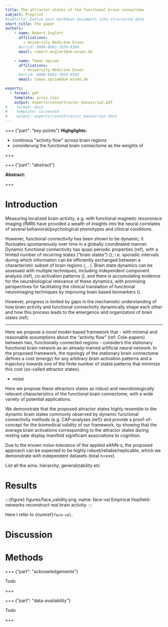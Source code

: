 ```yaml
---
title: The attractor states of the functional brain connectome
subject: Preprint
#subtitle: Evolve your markdown documents into structured data
short_title: The paper
authors:
    - name: Robert Englert
      affiliations:
        - University Medicine Essen
      #orcid: 0000-0002-7859-8394
      email: robert.englert@uk-essen.de

    - name: Tamas Spisak
      affiliations:
        - University Medicine Essen
      #orcid: 0000-0002-7859-8394
      email: tamas.spisak@uk-essen.de

exports:
  - format: pdf
    template: arxiv_nips
    output: exports/connattractor_manuscript.pdf
#  - format: docx
#    template: curvenote
#    output: exports/connattractor_manuscript.docx
---
```

+++ {"part": "key-points"}
**Highglights:**

- continous "activity flow" across brain regions
- considerung the functional brain connectome as the weights of

+++

+++ {"part": "abstract"}

**Abstract:**

+++

# Introduction





Measuring localized brain activity, e.g. with functional magnetic resonsnace imaging (fMRI) have provided a wealth of insights into the neural correlates of several behavioral/psychological phenotypes and clinical conditions.




However, functional connectivity has been shown to be dynamic; it fluctuates spontaneously over time in a globally coordinated manner.
Dynamic functional connectivity has quasi periodic properties (ref), with a limited number of recurring states (“brain states”) ([](https://doi.org/10.1016/j.cub.2019.06.017)); i.e. sporadic intervals during which information can be efficiently exchanged between a characteristic subset of brain regions ([](https://doi.org/10.1016/j.neuroimage.2013.05.079), [](https://doi.org/10.1073/pnas.1216856110), [](https://doi.org/10.1073/pnas.1400181111)).
Brain state dynamics can be assessed with multiple techniques, including independent component analysis (ref), co-activation patterns ([](https://doi.org/10.1073/pnas.1216856110)), and there is accumulating evidence for the neurobiological relevance of these dynamics, with promising perspectives for facilitating the clinical translation of functional neuroimaging techniques by improving brain based biomarkers ([](https://doi.org/10.1038/s41591-020-1142-7)).

However, progress is limited by gaps in the mechanistic understanding of how brain activity and functional connectivity dynamically shape each other and how this process leads to the emergence and organization of brain states (ref).

---

Here we propose a novel model-based framework that - with minimal and reasonable assumptions about the “activity flow” (ref: Cole-papers) between two, functionally connected regions - considers the stationary functional brain network as an already-trained artificial neural network.  In the proposed framework, the topology of the stationary brain connectome defines a cost (energy) for any arbitrary brain activation patterns and a trajectory towards one of the finite number of stable patterns that minimize this cost (so-called attractor states).

- noise

Here we propose these attractors states as robust and neurobiologically relevant characteristics of the functional brain connectome, with a wide variety of potential applications.

We demonstrate that the proposed attractor states highly resemble to the dynamic brain states commonly observed by dynamic functional connectivity methods (e.g. CAP-analyses (ref)) and provide a proof-of-concept for the biomedical validity of our framework, by showing that the average brain activations corresponding to the attractor states during resting sate display manifold significant associations to cognition.

Due to the known noise-tolerance of the applied eANN-s, the proposed approach can be expected to be highly robust/reliable/replicable, which we demonstrate with independent datasets (total n=xxx).

List all the aims: hierarchy, generalizability etc

# Results

:::{figure} figures/face_validity.png
:name: face-val
Empirical Hopfield-networks reconstruct real brain activity.
:::

Here I refer to {numref}`face-val`.

# Discussion

# Methods

+++ {"part": "acknowledgements"}

Todo

+++

+++ {"part": "data-availability"}

Todo

+++
